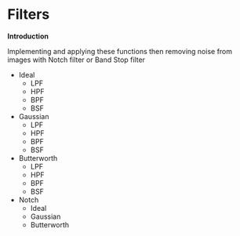# Filters

**Introduction**

Implementing and applying these functions then removing noise from images with Notch filter or Band Stop filter

- Ideal
  - LPF 
  - HPF 
  - BPF
  - BSF
- Gaussian
  - LPF 
  - HPF 
  - BPF
  - BSF 
- Butterworth
  - LPF 
  - HPF 
  - BPF
  - BSF 
- Notch
  - Ideal
  - Gaussian
  - Butterworth



